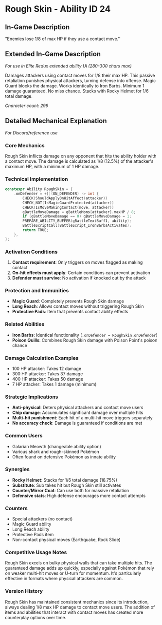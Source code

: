 # Rough Skin - Ability ID 24

## In-Game Description
"Enemies lose 1/8 of max HP if they use a contact move."

## Extended In-Game Description
*For use in Elite Redux extended ability UI (280-300 chars max)*

Damages attackers using contact moves for 1/8 their max HP. This passive retaliation punishes physical attackers, turning defense into offense. Magic Guard blocks the damage. Works identically to Iron Barbs. Minimum 1 damage guaranteed. No miss chance. Stacks with Rocky Helmet for 1/6 total damage.

*Character count: 299*

## Detailed Mechanical Explanation
*For Discord/reference use*

### Core Mechanics
Rough Skin inflicts damage on any opponent that hits the ability holder with a contact move. The damage is calculated as 1/8 (12.5%) of the attacker's maximum HP, with a minimum of 1 HP damage.

### Technical Implementation
```cpp
constexpr Ability RoughSkin = {
    .onDefender = +[](ON_DEFENDER) -> int {
        CHECK(ShouldApplyOnHitAffect(attacker))
        CHECK_NOT(IsMagicGuardProtected(attacker))
        CHECK(IsMoveMakingContact(move, attacker))
        gBattleMoveDamage = gBattleMons[attacker].maxHP / 8;
        if (gBattleMoveDamage == 0) gBattleMoveDamage = 1;
        PREPARE_ABILITY_BUFFER(gBattleTextBuff1, ability);
        BattleScriptCall(BattleScript_IronBarbsActivates);
        return TRUE;
    },
};
```

### Activation Conditions
1. **Contact requirement**: Only triggers on moves flagged as making contact
2. **On-hit effects must apply**: Certain conditions can prevent activation
3. **Defender must survive**: No activation if knocked out by the attack

### Protection and Immunities
- **Magic Guard**: Completely prevents Rough Skin damage
- **Long Reach**: Allows contact moves without triggering Rough Skin
- **Protective Pads**: Item that prevents contact ability effects

### Related Abilities
- **Iron Barbs**: Identical functionality (`.onDefender = RoughSkin.onDefender`)
- **Poison Quills**: Combines Rough Skin damage with Poison Point's poison chance

### Damage Calculation Examples
- 100 HP attacker: Takes 12 damage
- 300 HP attacker: Takes 37 damage  
- 400 HP attacker: Takes 50 damage
- 7 HP attacker: Takes 1 damage (minimum)

### Strategic Implications
- **Anti-physical**: Deters physical attackers and contact move users
- **Chip damage**: Accumulates significant damage over multiple hits
- **Multi-hit punishment**: Each hit of a multi-hit move triggers separately
- **No accuracy check**: Damage is guaranteed if conditions are met

### Common Users
- Galarian Meowth (changeable ability option)
- Various shark and rough-skinned Pokémon
- Often found on defensive Pokémon as innate ability

### Synergies
- **Rocky Helmet**: Stacks for 1/6 total damage (18.75%)
- **Substitute**: Sub takes hit but Rough Skin still activates
- **Counter/Mirror Coat**: Can use both for massive retaliation
- **Defensive stats**: High defense encourages more contact attempts

### Counters
- Special attackers (no contact)
- Magic Guard ability
- Long Reach ability  
- Protective Pads item
- Non-contact physical moves (Earthquake, Rock Slide)

### Competitive Usage Notes
Rough Skin excels on bulky physical walls that can take multiple hits. The guaranteed damage adds up quickly, especially against Pokémon that rely on weaker multi-hit moves or U-turn for momentum. It's particularly effective in formats where physical attackers are common.

### Version History
Rough Skin has maintained consistent mechanics since its introduction, always dealing 1/8 max HP damage to contact move users. The addition of items and abilities that interact with contact moves has created more counterplay options over time.